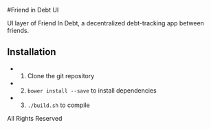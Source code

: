 #Friend in Debt UI

UI layer of Friend In Debt, a decentralized debt-tracking app between friends. 

## Installation
- 1. Clone the git repository
- 2. `bower install --save` to install dependencies
- 3. `./build.sh` to compile

All Rights Reserved
